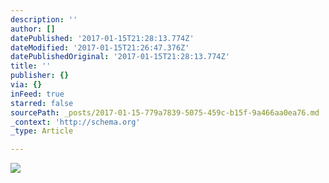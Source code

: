 ```yaml
---
description: ''
author: []
datePublished: '2017-01-15T21:28:13.774Z'
dateModified: '2017-01-15T21:26:47.376Z'
datePublishedOriginal: '2017-01-15T21:28:13.774Z'
title: ''
publisher: {}
via: {}
inFeed: true
starred: false
sourcePath: _posts/2017-01-15-779a7839-5075-459c-b15f-9a466aa0ea76.md
_context: 'http://schema.org'
_type: Article

---
```

![](https://the-grid-user-content.s3-us-west-2.amazonaws.com/375cca8d-3f79-431c-a910-55e0c69fc0ab.png)